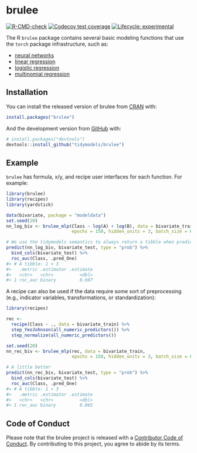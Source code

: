 
<!-- README.md is generated from README.Rmd. Please edit that file -->

# brulee

<!-- badges: start -->

[![R-CMD-check](https://github.com/tidymodels/brulee/workflows/R-CMD-check/badge.svg)](https://github.com/tidymodels/brulee/actions)
[![Codecov test
coverage](https://codecov.io/gh/tidymodels/brulee/branch/main/graph/badge.svg)](https://app.codecov.io/gh/tidymodels/brulee?branch=main)
[![Lifecycle:
experimental](https://img.shields.io/badge/lifecycle-experimental-orange.svg)](https://lifecycle.r-lib.org/articles/stages.html)
<!-- badges: end -->

The R `brulee` package contains several basic modeling functions that
use the `torch` package infrastructure, such as:

-   [neural
    networks](https://tidymodels.github.io/brulee/reference/brulee_mlp.html)
-   [linear
    regression](https://tidymodels.github.io/brulee/reference/brulee_linear_reg.html)
-   [logistic
    regression](https://tidymodels.github.io/brulee/reference/brulee_logistic_reg.html)
-   [multinomial
    regression](https://tidymodels.github.io/brulee/reference/brulee_multinomial_reg.html)

## Installation

You can install the released version of brulee from
[CRAN](https://CRAN.R-project.org) with:

``` r
install.packages("brulee")
```

And the development version from
[GitHub](https://github.com/tidymodels/brulee) with:

``` r
# install.packages("devtools")
devtools::install_github("tidymodels/brulee")
```

## Example

`brulee` has formula, x/y, and recipe user interfaces for each function.
For example:

``` r
library(brulee)
library(recipes)
library(yardstick)

data(bivariate, package = "modeldata")
set.seed(20)
nn_log_biv <- brulee_mlp(Class ~ log(A) + log(B), data = bivariate_train, 
                         epochs = 150, hidden_units = 3, batch_size = 64)

# We use the tidymodels semantics to always return a tibble when predicting
predict(nn_log_biv, bivariate_test, type = "prob") %>% 
  bind_cols(bivariate_test) %>% 
  roc_auc(Class, .pred_One)
#> # A tibble: 1 × 3
#>   .metric .estimator .estimate
#>   <chr>   <chr>          <dbl>
#> 1 roc_auc binary         0.607
```

A recipe can also be used if the data require some sort of preprocessing
(e.g., indicator variables, transformations, or standardization):

``` r
library(recipes)

rec <- 
  recipe(Class ~ ., data = bivariate_train) %>%  
  step_YeoJohnson(all_numeric_predictors()) %>% 
  step_normalize(all_numeric_predictors())

set.seed(20)
nn_rec_biv <- brulee_mlp(rec, data = bivariate_train, 
                         epochs = 150, hidden_units = 3, batch_size = 64)

# A little better
predict(nn_rec_biv, bivariate_test, type = "prob") %>% 
  bind_cols(bivariate_test) %>% 
  roc_auc(Class, .pred_One)
#> # A tibble: 1 × 3
#>   .metric .estimator .estimate
#>   <chr>   <chr>          <dbl>
#> 1 roc_auc binary         0.865
```

## Code of Conduct

Please note that the brulee project is released with a [Contributor Code
of
Conduct](https://contributor-covenant.org/version/2/0/CODE_OF_CONDUCT.html).
By contributing to this project, you agree to abide by its terms.
